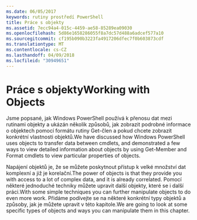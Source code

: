 ```yaml
---
ms.date: 06/05/2017
keywords: rutiny prostředí PowerShell
title: Práce s objekty
ms.assetid: 7ecc94a4-015c-4459-ae58-85289ea09030
ms.openlocfilehash: 5d86e1658286055f8a7dc57d488a6adcef577a10
ms.sourcegitcommit: cf195b090b3223fa4917206dfec7f0b603873cdf
ms.translationtype: MT
ms.contentlocale: cs-CZ
ms.lasthandoff: 04/09/2018
ms.locfileid: "30949651"
---
```

# <a name="working-with-objects"></a><span data-ttu-id="a4602-103">Práce s objekty</span><span class="sxs-lookup"><span data-stu-id="a4602-103">Working with Objects</span></span>

<span data-ttu-id="a4602-104">Jsme popsané, jak Windows PowerShell používá k přenosu dat mezi rutinami objekty a ukázán několik způsobů, jak zobrazit podrobné informace o objektech pomocí formátu rutiny Get-člen a pokud chcete zobrazit konkrétní vlastnosti objektů.</span><span class="sxs-lookup"><span data-stu-id="a4602-104">We have discussed how Windows PowerShell uses objects to transfer data between cmdlets, and demonstrated a few ways to view detailed information about objects by using Get-Member and Format cmdlets to view particular properties of objects.</span></span>

<span data-ttu-id="a4602-105">Napájení objektů je, že se můžete poskytnout přístup k velké množství dat komplexní a již je korelační.</span><span class="sxs-lookup"><span data-stu-id="a4602-105">The power of objects is that they provide you with access to a lot of complex data, and it is already correlated.</span></span> <span data-ttu-id="a4602-106">Pomocí některé jednoduché techniky můžete upravit další objekty, které se i další práci.</span><span class="sxs-lookup"><span data-stu-id="a4602-106">With some simple techniques you can further manipulate objects to do even more work.</span></span> <span data-ttu-id="a4602-107">Přidáme podívejte se na některé konkrétní typy objektů a způsoby, jak je můžete upravit v této kapitole.</span><span class="sxs-lookup"><span data-stu-id="a4602-107">We are going to look at some specific types of objects and ways you can manipulate them in this chapter.</span></span>